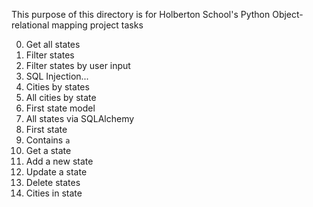 This purpose of this directory is for Holberton School's Python Object-relational mapping project tasks <br>

0. Get all states <br>
1. Filter states <br>
2. Filter states by user input <br>
3. SQL Injection... <br>
4. Cities by states <br>
5. All cities by state <br>
6. First state model <br>
7. All states via SQLAlchemy <br>
8. First state <br>
9. Contains `a` <br>
10. Get a state <br>
11. Add a new state <br>
12. Update a state <br>
13. Delete states <br>
14. Cities in state <br>